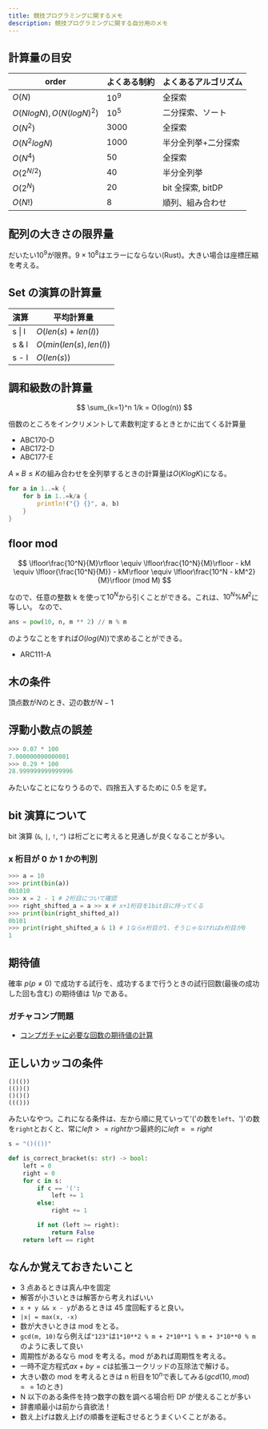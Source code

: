 ```yaml
---
title: 競技プログラミングに関するメモ
description: 競技プログラミングに関する自分用のメモ
---
```


## 計算量の目安

| order                    | よくある制約 | よくあるアルゴリズム |
| ------------------------ | ------------ | -------------------- |
| $O(N)$                   | $10^9$       | 全探索               |
| $O(NlogN), O(N(logN)^2)$ | $10^5$       | 二分探索、ソート     |
| $O(N^2)$                 | $3000$       | 全探索               |
| $O(N^2logN)$             | $1000$       | 半分全列挙+二分探索  |
| $O(N^4)$                 | $50$         | 全探索               |
| $O(2^{N/2})$             | $40$         | 半分全列挙           |
| $O(2^N)$                 | $20$         | bit 全探索, bitDP    |
| $O(N!)$                  | $8$          | 順列、組み合わせ     |

## 配列の大きさの限界量

だいたい$10^9$が限界。$9 \times 10^8$はエラーにならない(Rust)。大きい場合は座標圧縮を考える。

## Set の演算の計算量

| 演算   | 平均計算量              |
| ------ | ----------------------- |
| s \| l | $O(len(s) + len(l))$    |
| s & l  | $O(min(len(s), len(l))$ |
| s - l  | $O(len(s))$             |

## 調和級数の計算量

$$
\sum_{k=1}^n 1/k = O(log(n))
$$

倍数のところをインクリメントして素数判定するときとかに出てくる計算量

- ABC170-D
- ABC172-D
- ABC177-E

$A \times B \le K$の組み合わせを全列挙するときの計算量は$O(KlogK)$になる。

```rust
for a in 1..=k {
    for b in 1..=k/a {
        println!("{} {}", a, b)
    }
}
```

## floor mod

$$
\lfloor\frac{10^N}{M}\rfloor \equiv \lfloor\frac{10^N}{M}\rfloor - kM \equiv \lfloor{\frac{10^N}{M}} - kM\rfloor \equiv \lfloor\frac{10^N - kM^2}{M}\rfloor (mod M)
$$

なので、任意の整数 k を使って$10^N$から引くことができる。これは、$10^N \% M^2$に等しい。
なので、

```python
ans = pow(10, n, m ** 2) // m % m
```

のようなことをすれば$O(log(N))$で求めることができる。

- ARC111-A

## 木の条件

頂点数が$N$のとき、辺の数が$N-1$

## 浮動小数点の誤差

```python
>>> 0.07 * 100
7.000000000000001
>>> 0.29 * 100
28.999999999999996
```

みたいなことになりうるので、四捨五入するために 0.5 を足す。

## bit 演算について

bit 演算 (`&`, `|`, `!`, `^`) は桁ごとに考えると見通しが良くなることが多い。

### x 桁目が 0 か 1 かの判別

```python
>>> a = 10
>>> print(bin(a))
0b1010
>>> x = 2 - 1 # 2桁目について確認
>>> right_shifted_a = a >> x # x+1桁目を1bit目に持ってくる
>>> print(bin(right_shifted_a))
0b101
>>> print(right_shifted_a & 1) # 1ならx桁目が1、そうじゃなければx桁目が0
1
```

## 期待値

確率 $p(p≠0)$ で成功する試行を、成功するまで行うときの試行回数(最後の成功した回も含む) の期待値は $1/p$ である。

### ガチャコンプ問題

- [コンプガチャに必要な回数の期待値の計算](https://mathtrain.jp/completegacha)

## 正しいカッコの条件

```
()(())
(())()
()()()
((()))
```

みたいなやつ。これになる条件は、左から順に見ていって'('の数を`left`、')'の数を`right`とおくと、常に$left >= right$かつ最終的に$left == right$

```python
s = "()(())"

def is_correct_bracket(s: str) -> bool:
    left = 0
    right = 0
    for c in s:
        if c == '(':
            left += 1
        else:
            right += 1

        if not (left >= right):
            return False
    return left == right
```

## なんか覚えておきたいこと

- 3 点あるときは真ん中を固定
- 解答が小さいときは解答から考えればいい
- `x + y && x - y`があるときは 45 度回転すると良い。
- `|x| = max(x, -x)`
- 数が大きいときは mod をとる。
- `gcd(m, 10)`なら例えば`"123"`は`1*10**2 % m + 2*10**1 % m + 3*10**0 % m`のように表して良い
- 周期性があるなら mod を考える。mod があれば周期性を考える。
- 一時不定方程式$ax + by = c$は拡張ユークリッドの互除法で解ける。
- 大きい数の mod を考えるときは n 桁目を$10^n$で表してみる($gcd(10, mod) == 1$のとき)
- N 以下のある条件を持つ数字の数を調べる場合桁 DP が使えることが多い
- 辞書順最小は前から貪欲法！
- 数え上げは数え上げの順番を逆転させるとうまくいくことがある。
